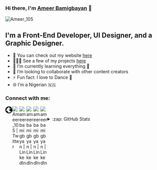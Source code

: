 ### Hi there, I'm [Ameer Bamigbayan][website] 👋

<p align="left"> <img src="https://komarev.com/ghpvc/?username=Ameer_105&label=Profile%20views&color=0e75b6&style=flat" alt="Ameer_105" /> </p>


## I'm a Front-End Developer, UI Designer, and a Graphic Designer.

- 🔭 You can check out my website [here](https://ameerbamigbayan.com.ng/)
- 👨🏾‍💻 See a few of my projects [here](https://ameerbamigbayan.com.ng/projects)
- 🌱 I’m currently learning everything 🤣
- 👯 I’m looking to collaborate with other content creators
- ⚡ Fun fact: I love to Dance 🕺
- 🌐 I’m a Nigerian 🇳🇬

### Connect with me:

[<img align="left" alt="ameerbamigbayan.com.ng" width="22px" src="https://raw.githubusercontent.com/iconic/open-iconic/master/svg/globe.svg" />][website]
[<img align="left" alt="Ameer_105 | Twitter" width="22px" src="https://cdn.jsdelivr.net/npm/simple-icons@v3/icons/twitter.svg" />][twitter]
[<img align="left" alt="ameerbamigbyan | LinkedIn" width="22px" src="https://cdn.jsdelivr.net/npm/simple-icons@v3/icons/linkedin.svg" />][linkedin]
[<img align="left" alt="ameerbamigbyan | LinkedIn" width="22px" src="https://raw.githubusercontent.com/rahuldkjain/github-profile-readme-generator/master/src/images/icons/Social/dribbble.svg" />][dribbble]
[<img align="left" alt="ameerbamigbyan | LinkedIn" width="22px" src="https://cdn.jsdelivr.net/npm/simple-icons@v3/icons/fiverr.svg" />][fiverr]
[<img align="left" alt="ameerbamigbyan | LinkedIn" width="22px" src="https://cdn.jsdelivr.net/npm/simple-icons@v3/icons/upwork.svg" />][upwork]
<br />



<details>
  <summary>:zap: GitHub Stats</summary>

  <img align="left" alt="Ameer_105's GitHub Stats" src="https://github-readme-stats.codestackr.vercel.app/api?username=Ameer_105&show_icons=true&hide_border=true" />

</details>

[website]: https://ameerbamigbayan.com.ng/
[twitter]: https://www.twitter.com/ameer_105/
[linkedin]: https://www.linkedin.com/in/ameer-bamigbayan-50722b206/
[dribbble]: https://dribbble.com/AmeerBamigbayan
[fiverr]: https://www.fiverr.com/ameerdamilola?public_mode=true
[upwork]: https://www.upwork.com/freelancers/~018e4a266da3c6f995
